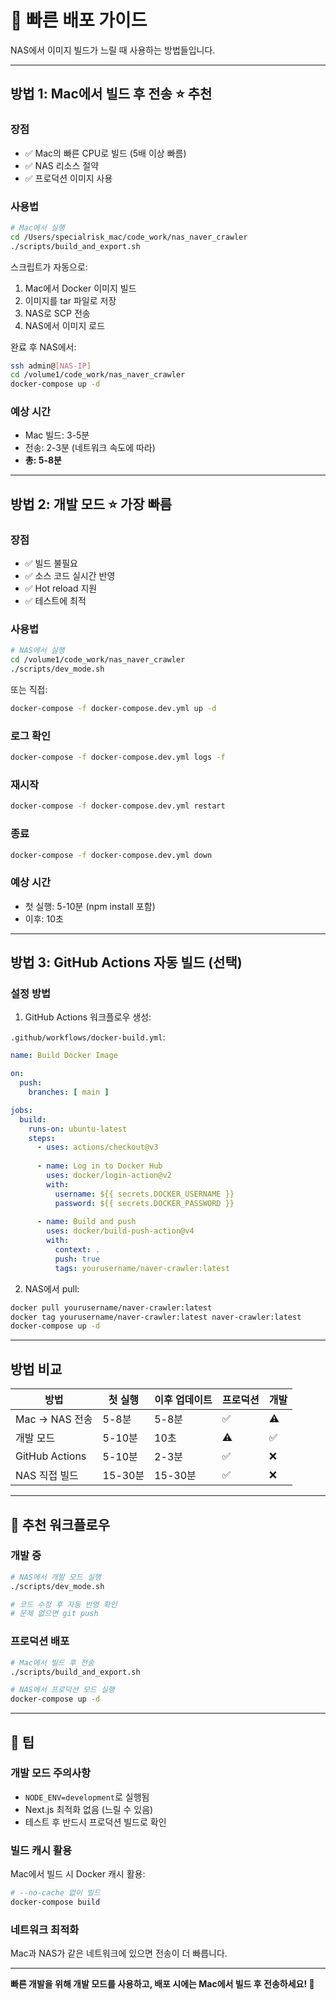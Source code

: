 # 🚀 빠른 배포 가이드

NAS에서 이미지 빌드가 느릴 때 사용하는 방법들입니다.

---

## 방법 1: Mac에서 빌드 후 전송 ⭐ 추천

### 장점
- ✅ Mac의 빠른 CPU로 빌드 (5배 이상 빠름)
- ✅ NAS 리소스 절약
- ✅ 프로덕션 이미지 사용

### 사용법

```bash
# Mac에서 실행
cd /Users/specialrisk_mac/code_work/nas_naver_crawler
./scripts/build_and_export.sh
```

스크립트가 자동으로:
1. Mac에서 Docker 이미지 빌드
2. 이미지를 tar 파일로 저장
3. NAS로 SCP 전송
4. NAS에서 이미지 로드

완료 후 NAS에서:
```bash
ssh admin@[NAS-IP]
cd /volume1/code_work/nas_naver_crawler
docker-compose up -d
```

### 예상 시간
- Mac 빌드: 3-5분
- 전송: 2-3분 (네트워크 속도에 따라)
- **총: 5-8분**

---

## 방법 2: 개발 모드 ⭐ 가장 빠름

### 장점
- ✅ 빌드 불필요
- ✅ 소스 코드 실시간 반영
- ✅ Hot reload 지원
- ✅ 테스트에 최적

### 사용법

```bash
# NAS에서 실행
cd /volume1/code_work/nas_naver_crawler
./scripts/dev_mode.sh
```

또는 직접:
```bash
docker-compose -f docker-compose.dev.yml up -d
```

### 로그 확인
```bash
docker-compose -f docker-compose.dev.yml logs -f
```

### 재시작
```bash
docker-compose -f docker-compose.dev.yml restart
```

### 종료
```bash
docker-compose -f docker-compose.dev.yml down
```

### 예상 시간
- 첫 실행: 5-10분 (npm install 포함)
- 이후: 10초

---

## 방법 3: GitHub Actions 자동 빌드 (선택)

### 설정 방법

1. GitHub Actions 워크플로우 생성:

`.github/workflows/docker-build.yml`:
```yaml
name: Build Docker Image

on:
  push:
    branches: [ main ]

jobs:
  build:
    runs-on: ubuntu-latest
    steps:
      - uses: actions/checkout@v3
      
      - name: Log in to Docker Hub
        uses: docker/login-action@v2
        with:
          username: ${{ secrets.DOCKER_USERNAME }}
          password: ${{ secrets.DOCKER_PASSWORD }}
      
      - name: Build and push
        uses: docker/build-push-action@v4
        with:
          context: .
          push: true
          tags: yourusername/naver-crawler:latest
```

2. NAS에서 pull:
```bash
docker pull yourusername/naver-crawler:latest
docker tag yourusername/naver-crawler:latest naver-crawler:latest
docker-compose up -d
```

---

## 방법 비교

| 방법 | 첫 실행 | 이후 업데이트 | 프로덕션 | 개발 |
|------|---------|--------------|---------|-----|
| Mac → NAS 전송 | 5-8분 | 5-8분 | ✅ | ⚠️ |
| 개발 모드 | 5-10분 | 10초 | ⚠️ | ✅ |
| GitHub Actions | 5-10분 | 2-3분 | ✅ | ❌ |
| NAS 직접 빌드 | 15-30분 | 15-30분 | ✅ | ❌ |

---

## 🎯 추천 워크플로우

### 개발 중
```bash
# NAS에서 개발 모드 실행
./scripts/dev_mode.sh

# 코드 수정 후 자동 반영 확인
# 문제 없으면 git push
```

### 프로덕션 배포
```bash
# Mac에서 빌드 후 전송
./scripts/build_and_export.sh

# NAS에서 프로덕션 모드 실행
docker-compose up -d
```

---

## 📝 팁

### 개발 모드 주의사항
- `NODE_ENV=development`로 실행됨
- Next.js 최적화 없음 (느릴 수 있음)
- 테스트 후 반드시 프로덕션 빌드로 확인

### 빌드 캐시 활용
Mac에서 빌드 시 Docker 캐시 활용:
```bash
# --no-cache 없이 빌드
docker-compose build
```

### 네트워크 최적화
Mac과 NAS가 같은 네트워크에 있으면 전송이 더 빠릅니다.

---

**빠른 개발을 위해 개발 모드를 사용하고, 배포 시에는 Mac에서 빌드 후 전송하세요! 🚀**

